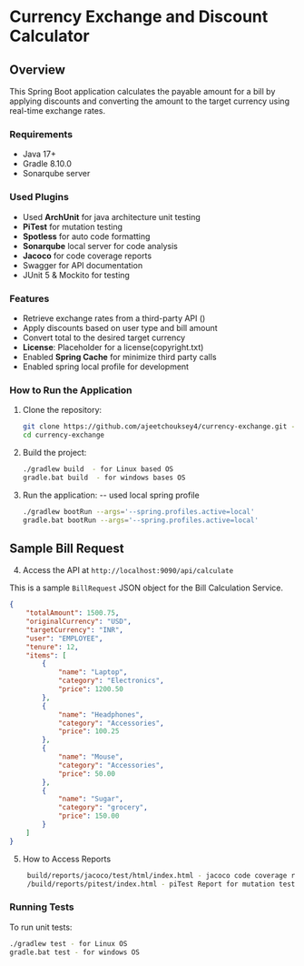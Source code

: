 # Currency Exchange and Discount Calculator

## Overview

This Spring Boot application calculates the payable amount for a bill by applying discounts and converting the amount to
the target currency using real-time exchange rates.

### Requirements

- Java 17+
- Gradle 8.10.0
- Sonarqube server

### Used Plugins
- Used **ArchUnit** for java architecture unit testing
- **PiTest** for mutation testing
- **Spotless** for auto code formatting
- **Sonarqube** local server for code analysis
- **Jacoco** for code coverage reports
- Swagger for API documentation
- JUnit 5 & Mockito for testing

### Features

- Retrieve exchange rates from a third-party API ()
- Apply discounts based on user type and bill amount
- Convert total to the desired target currency
- **License**: Placeholder for a license(copyright.txt)
- Enabled **Spring Cache** for minimize third party calls
- Enabled spring local profile for development
### How to Run the Application

1. Clone the repository:
    ```bash
    git clone https://github.com/ajeetchouksey4/currency-exchange.git -b master
    cd currency-exchange
    ```

2. Build the project:
    ```bash
    ./gradlew build  - for Linux based OS
   gradle.bat build  - for windows bases OS
    ```

3. Run the application:
      -- used local spring profile
    ```bash
    ./gradlew bootRun --args='--spring.profiles.active=local'
   gradle.bat bootRun --args='--spring.profiles.active=local'

    ```

## Sample Bill Request
4. Access the API at `http://localhost:9090/api/calculate`

This is a sample `BillRequest` JSON object for the Bill Calculation Service.

```json
{
    "totalAmount": 1500.75,
    "originalCurrency": "USD",
    "targetCurrency": "INR",
    "user": "EMPLOYEE",
    "tenure": 12,
    "items": [
        {
            "name": "Laptop",
            "category": "Electronics",
            "price": 1200.50
        },
        {
            "name": "Headphones",
            "category": "Accessories",
            "price": 100.25
        },
        {
            "name": "Mouse",
            "category": "Accessories",
            "price": 50.00
        },
        {
            "name": "Sugar",
            "category": "grocery",
            "price": 150.00
        }
    ]
}
```

5. How to Access Reports
   ```bash
    build/reports/jacoco/test/html/index.html - jacoco code coverage report
    /build/reports/pitest/index.html - piTest Report for mutation testing
    ```

### Running Tests

To run unit tests:

```bash
./gradlew test - for Linux OS
gradle.bat test - for windows OS
